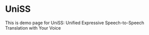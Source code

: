 # UniSS
This is demo page for UniSS: Unified Expressive Speech-to-Speech Translation with Your Voice



